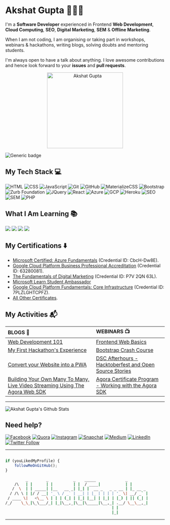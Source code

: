 # Akshat Gupta 👨🏻‍💻

I'm a **Software Developer** experienced in Frontend **Web Development**, **Cloud Computing**, **SEO**, **Digital Marketing**, **SEM** & **Offline Marketing**. 

When I am not coding, I am organising or taking part in workshops, webinars & hackathons, writing blogs, solving doubts and mentoring students.

I'm always open to have a talk about anything. I love awesome contributions and hence look forward to your **issues** and **pull requests**.

<p align="center">
<a href="https://www.akshatvg.com">
<img src="https://www.akshatvg.com/assets/img/Public_Speaking_akshatvg.jpg" height="240px" alt="Akshat Gupta"/>
</a>
</p>

![Generic badge](https://img.shields.io/badge/Akshat-Gupta-orange) 

## My Tech Stack :computer:
<img src="https://img.shields.io/badge/-HTML-red?style=for-the-badge" alt="HTML"> <img src="https://img.shields.io/badge/-CSS-purple?style=for-the-badge" alt="CSS"> <img src="https://img.shields.io/badge/-JavaScript-yellow?style=for-the-badge" alt="JavaScript"> <img src="https://img.shields.io/badge/-Git-blue?style=for-the-badge" alt="Git"> <img src="https://img.shields.io/badge/-GitHub-green?style=for-the-badge" alt="GitHub"> <img src="https://img.shields.io/badge/-MaterializeCSS-pink?style=for-the-badge" alt="MaterializeCSS"> <img src="https://img.shields.io/badge/-Bootstrap-red?style=for-the-badge" alt="Bootstrap"> <img src="https://img.shields.io/badge/-Zurb_Foundation-purple?style=for-the-badge" alt="Zurb Foundation"> <img src="https://img.shields.io/badge/-JQuery-yellow?style=for-the-badge" alt="JQuery"> <img src="https://img.shields.io/badge/-React-blue?style=for-the-badge" alt="React"> <img src="https://img.shields.io/badge/-Azure-green?style=for-the-badge" alt="Azure"> <img src="https://img.shields.io/badge/-GCP-pink?style=for-the-badge" alt="GCP"> <img src="https://img.shields.io/badge/-Heroku-red?style=for-the-badge" alt="Heroku"> <img src="https://img.shields.io/badge/-SEO-purple?style=for-the-badge" alt="SEO"> <img src="https://img.shields.io/badge/-SEM-yellow?style=for-the-badge" alt="SEM"> <img src="https://img.shields.io/badge/-PHP-blue?style=for-the-badge" alt="PHP">

## What I Am Learning :books:
<img src="https://img.shields.io/badge/-Flutter-red?style=for-the-badge"> <img src="https://img.shields.io/badge/-Django-purple?style=for-the-badge"> <img src="https://img.shields.io/badge/-Docker-yellow?style=for-the-badge"> <img src="https://img.shields.io/badge/-AWS-blue?style=for-the-badge">

## My Certifications :arrow_down:
- [Microsoft Certified: Azure Fundamentals](https://www.youracclaim.com/badges/92059ed2-9f17-4b35-abda-23c1c9d3ff53) (Credential ID: CbcH-Dw8E).
- [Google Cloud Platform Business Professional Accreditation](https://skillshop.exceedlms.com/student/award/63280081) (Credential ID: 63280081).
- [The Fundamentals of Digital Marketing](https://learndigital.withgoogle.com/digitalgarage/validate-certificate-code) (Credential ID: P7V 2QN 63L).
- [Microsoft Learn Student Ambassador](https://studentambassadors.microsoft.com/certificate/e14d1cd4-183c-43d3-aaad-34d05c6a82b6)
- [Google Cloud Platform Fundamentals: Core Infrastructure](https://www.coursera.org/account/accomplishments/verify/7PLZLGHTCPFZ) (Credential ID: 7PLZLGHTCPFZ).
- [All Other Certificates](https://bit.ly/akshatvgCertificates).

## My Activities :mailbox_with_mail:

| BLOGS :open_book: | WEBINARS :tv: |
| :---------------- | :------------ |
| [Web Development 101](https://medium.com/codechef-vit/web-development-101-with-codechefvit-4ec369e86f68)| [Frontend Web Basics](https://www.youtube.com/watch?v=7E5sDcNUKNo) |
| [My First Hackathon's Experience](https://medium.com/@akshatvg/my-first-hackathons-experience-8c8ef23a055d)| [Bootstrap Crash Course](https://www.youtube.com/watch?v=IZS2wlG1mew) |
| [Convert your Website into a PWA](https://medium.com/codechef-vit/convert-your-website-into-a-pwa-ee8f6b67bca7)| [DSC Afterhours - Hacktoberfest and Open Source Stories](https://www.youtube.com/watch?v=H5nURvprvkc&feature=youtu.be) |
| [Building Your Own Many To Many, Live Video Streaming Using The Agora Web SDK](https://www.agora.io/en/blog/build-your-own-many-to-many-live-video-streaming-using-the-agora-web-sdk/)| [Agora Certificate Program - Working with the Agora SDK](https://www.youtube.com/watch?v=HxSOQFZL9wE) |

---

![Akshat Gupta's Github Stats](https://github-readme-stats.vercel.app/api?username=akshatvg&show_icons=true_color=fff&icon_color=037AFE&text_color=000000&bg_color=ffffff)

## Need help?

[![Facebook](https://img.shields.io/badge/Facebook-add-blue.svg?logo=facebook&logoColor=white)](https://www.facebook.com/akshatvg) [![Quora](https://img.shields.io/badge/Quora-ask-red.svg?logo=quora)](https://www.quora.com/profile/Akshat-Gupta-279) [![Instagram](https://img.shields.io/badge/Instagram-follow-purple.svg?logo=instagram&logoColor=white)](https://www.instagram.com/akshatvg/) [![Snapchat](https://img.shields.io/badge/Snapchat-add-yellow.svg?logo=snapchat&logoColor=white)](https://www.snapchat.com/add/akshatvg) [![Medium](https://img.shields.io/badge/Medium-follow-black.svg?logo=medium&logoColor=white)](https://medium.com/@akshatvg) [![LinkedIn](https://img.shields.io/badge/LinkedIn-connect-blue.svg?logo=linkedin&logoColor=white)](https://www.linkedin.com/in/akshatvg/) [![Twitter Follow](https://img.shields.io/twitter/follow/akshatvg?style=social)](https://twitter.com/akshatvg)

---------

```javascript

if (youLikedMyProfile) {
    followMeOnGitHub();
}

```

```bash
         _        _           _    _____             _        
    /\   | |      | |         | |  / ____|           | |       
   /  \  | | _____| |__   __ _| |_| |  __ _   _ _ __ | |_ __ _ 
  / /\ \ | |/ / __| '_ \ / _` | __| | |_ | | | | '_ \| __/ _` |
 / ____ \|   <\__ \ | | | (_| | |_| |__| | |_| | |_) | || (_| |
/_/    \_\_|\_\___/_| |_|\__,_|\__|\_____|\__,_| .__/ \__\__,_|
                                               | |             
                                               |_|             
```

-----------

